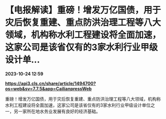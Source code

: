 # 【电报解读】重磅！增发万亿国债，用于灾后恢复重建、重点防洪治理工程等八大领域，机构称水利工程建设将全面加速，这家公司是该省仅有的3家水利行业甲级设计单...

**2023-10-24 12:59**

**https://api3.cls.cn/share/article/1494700?os=web&sv=7.7.5&app=CailianpressWeb**

重磅！增发万亿国债，用于灾后恢复重建、重点防洪治理工程等八大领域，机构称水利工程建设将全面加速，这家公司是该省仅有的3家水利行业甲级设计单位之一，另一家所在地水务业发展有良好的经济基础。